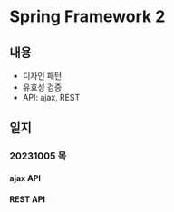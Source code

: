 
# Spring Framework 2
## 내용
- 디자인 패턴
- 유효성 검증
- API: ajax, REST

## 일지
### 20231005 목
#### ajax API
#### REST API

